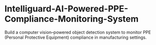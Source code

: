 # Intelliguard-AI-Powered-PPE-Compliance-Monitoring-System
Build a computer vision–powered object detection system to monitor PPE (Personal Protective Equipment) compliance in manufacturing settings.
